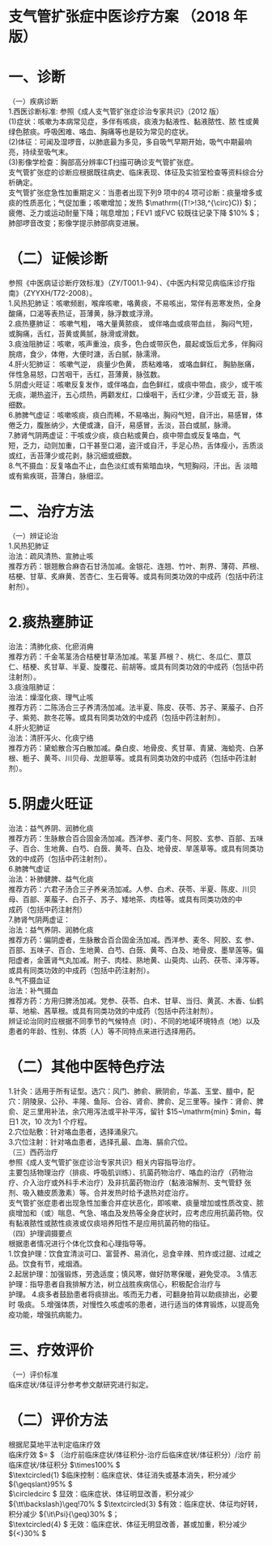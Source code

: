 # 支气管扩张症中医诊疗方案 （2018 年版）  
# 一、诊断  
（一）疾病诊断  
1.西医诊断标准: 参照《成人支气管扩张症诊治专家共识》（2012 版）  
(1)症状：咳嗽为本病常见症，多伴有咳痰，痰液为黏液性、黏液脓性、脓 性或黄绿色脓痰。呼吸困难、咯血、胸痛等也是较为常见的症状。  
(2)体征：可闻及湿啰音，以肺底最为多见，多自吸气早期开始，吸气中期最响亮，持续至吸气末。  
(3)影像学检查：胸部高分辨率CT扫描可确诊支气管扩张症。  
支气管扩张症的诊断应根据既往病史、临床表现、体征及实验室检查等资料综合分析确定。  
支气管扩张症急性加重期定义：当患者出现下列9 项中的4 项可诊断：痰量增多或痰的性质恶化；气促加重；咳嗽增加；发热 $\mathrm{(T\!>\!38\,^{\circ}C)} $)；疲倦、乏力或运动耐量下降；喘息增加；FEV1 或FVC 较既往记录下降 $10\% $；肺部啰音改变；影像学提示肺部病变进展。  
# （二）证候诊断  
参照《中医病证诊断疗效标准》（ZY/T001.1-94）、《中医内科常见病临床诊疗指南》（ZYYXH/T72-2008）。  
1.风热犯肺证：咳嗽频剧，喉痒咳嗽，咯黄痰，不易咳出，常伴有恶寒发热，全身酸痛，口渴等表热证，苔薄黄，脉浮数或浮滑。  
2.痰热壅肺证： 咳嗽气粗， 咯大量黄脓痰， 或伴咯血或痰带血丝， 胸闷气短， 或胸痛，舌红，苔黄或黄腻，脉滑或滑数。  
3.痰浊阻肺证：咳嗽，咳声重浊，痰多，色白或带灰色，晨起或饭后尤多，伴胸闷脘痞，食少，体倦，大便时溏，舌白腻，脉濡滑。  
4.肝火犯肺证： 咳嗽气逆， 痰量少色黄， 质粘难咯， 或咯血鲜红， 胸胁胀痛， 伴性急易怒，口苦咽干，舌红，苔薄黄，脉弦数。  
5.阴虚火旺证：咳嗽反复发作，或伴咯血，血色鲜红，或痰中带血，痰少，或干咳无痰，潮热盗汗，五心烦热，两颧发红，口燥咽干，舌红少津，少苔或无 苔，脉细数。  
6.肺脾气虚证：咳嗽咳痰，痰白而稀，不易咯出，胸闷气短，自汗出，易感冒，体倦乏力，腹胀纳少，大便或溏，自汗，易感冒，舌淡，苔白或腻，脉滑。  
7.肺肾气阴两虚证：干咳或少痰，痰白粘或黄白，痰中带血或反复咯血，气  
短，乏力，动则加重，口干甚至口渴，盗汗或自汗，手足心热，舌体瘦小，舌质淡或红，舌苔薄少或花剥，脉沉细或细数。  
8.气不摄血：反复咯血不止，血色淡红或有紫暗血块，气短胸闷，汗出。舌 淡暗或有紫疾斑，苔薄白，脉细涩。  
# 二、治疗方法  
（一）辨证论治  
1.风热犯肺证  
治法：疏风清热、宣肺止咳  
推荐方药：银翘散合麻杏石甘汤加减。金银花、连翘、竹叶、荆界、薄荷、芦根、桔梗、甘草、炙麻黄、苦杏仁、生石膏等。或具有同类功效的中成药（包括中药注射剂）。  
# 2.痰热壅肺证  
治法：清肺化痰、化瘀消痈  
推荐方药：千金苇茎汤合桔梗甘草汤加减。苇茎 芦根？、桃仁、冬瓜仁、薏苡仁、桔梗、炙甘草、半夏、旋覆花、前胡等。或具有同类功效的中成药（包括中药注射剂）。  
3.痰浊阻肺证：  
治法：燥湿化痰、理气止咳  
推荐方药：二陈汤合三子养清汤加减。法半夏、陈皮、茯苓、苏子、莱菔子、白芥子、紫苑、款冬花等。或具有同类功效的中成药（包括中药注射剂）。  
4.肝火犯肺证  
治法：清肝泻火、化痰宁络  
推荐方药：黛蛤散合泻白散加减。桑白皮、地骨皮、炙甘草、青黛、海蛤壳、白茅根、栀子、黄芩、川贝母、龙胆草等。或具有同类功效的中成药（包括中药注射剂）。  
# 5.阴虚火旺证  
治法：益气养阴、润肺化痰  
推荐方药：生脉散合百合固金汤加减。西洋参、麦门冬、阿胶、玄参、百部、五味子、百合、生地黄、白芍、白蔹、黄芩、白及、地骨皮、旱莲草等。或具有同类功效的中成药（包括中药注射剂）。  
6.肺脾气虚证  
治法：补肺健脾、益气化痰  
推荐方药：六君子汤合三子养亲汤加减。人参、白术、茯苓、半夏、陈皮、川贝母、百部、莱菔子、白芥子、苏子、矮地茶、肉桂等。或具有同类功效的中  
成药（包括中药注射剂）  
7.肺肾气阴两虚证：  
治法：益气养阴、润肺化痰  
推荐方药：偏阴虚者，生脉散合百合固金汤加减。西洋参、麦冬、阿胶、玄 参、百部、五味子、百合、生地黄、白芍、白蔹、黄芩、白及、地骨皮、墨旱莲等。偏阳虚者，金匮肾气丸加减。附子、肉桂、熟地黄、山萸肉、山药、茯苓、泽泻等。或具有同类功效的中成药（包括中药注射剂）。  
8.气不摄血证  
治法：补气摄血  
推荐方药：方用归脾汤加减。党参、茯苓、白术、甘草、当归、黄芪、木香、仙鹤草、地榆、茜草根。或具有同类功效的中成药（包括中药注射剂）。  
辨证论治同时应根据不同季节的气候特点（时）、不同的地域环境特点（地）以及患者的年龄、性别、体质（人）等不同特点来进行选择用药。  
# （二）其他中医特色疗法  
1.针灸：适用于所有证型。选穴：风门、肺俞、厥阴俞，华盖、玉堂、膻中，配穴：阴陵泉、公孙、丰隆、鱼际、合谷、肾俞、脾俞、足三里等。操作：肾俞、脾俞、足三里用补法，余穴用泻法或平补平泻，留针 $15~\mathrm{min} $min，每日1 次，10 次为1 个疗程。  
2.穴位贴敷：针对咯血患者，选择涌泉穴。  
3.穴位注射：针对咯血患者，选择孔最、血海、膈俞穴位。  
（三）西药治疗  
参照《成人支气管扩张症诊治专家共识》相关内容指导治疗。  
主要包括物理治疗（排痰、呼吸肌训练）、抗菌药物治疗、咯血的治疗（药物治疗、介入治疗或外科手术治疗）及非抗菌药物治疗（黏液溶解剂、支气管舒 张剂、吸入糖皮质激素）等。合并发热时给予退热对症治疗。  
支气管扩张症患者出现急性加重合并症状恶化，即咳嗽、痰量增加或性质改变、脓痰增加和（或）喘息、气急、咯血及发热等全身症状时，应考虑应用抗菌药物。仅有黏液脓性或脓性痰液或仅痰培养阳性不是应用抗菌药物的指征。  
（四）护理调摄要点  
根据患者情况进行个体化饮食和心理指导等。  
1.饮食护理：饮食宜清淡可口、富营养、易消化，忌食辛辣、煎炸或过甜、过咸之品。饮食有节，戒烟酒。  
2.起居护理：加强锻炼，劳逸适度；慎风寒，做好防寒保暖，避免受凉。 3.情志护理：指导患者自我排解方法，树立战胜疾病信心，积极配合治疗与  
护理。 4.痰多者鼓励患者将痰排出。咳而无力者，可翻身拍背以助痰排出，必要时 吸痰。  5.增强体质，对慢性久咳虚咳的患者，进行适当的体育锻炼，以提高免疫功能，增强抗病能力。  
# 三、疗效评价  
（一）评价标准  
临床症状/体征评分参考参文献研究进行拟定。  
# （二）评价方法  
根据尼莫地平法判定临床疗效  
临床疗效 $= $ （治疗前临床症状/体征积分-治疗后临床症状/体征积分）/治疗 前临床症状/体征积分 $\times100\% $  
$\textcircled{1} $临床控制：临床症状、体征消失或基本消失，积分减少 ${\geqslant}95\% $  
$\circledcirc $ 显效：临床症状、体征明显改善，积分减少 ${\tt\backslash}\geq\!70\% $ $\textcircled{3} $有效：临床症状、体征均好转，积分减少 ${\it\Psi}{\geq}30\% $；  
$\textcircled{4} $ 无效：临床症状、体征无明显改善，甚或加重，积分减少 ${<}30\% $  
